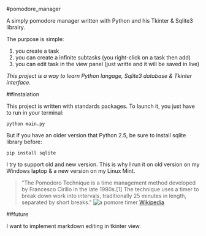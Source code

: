 #pomodore_manager


A simply pomodore manager written with Python and his Tkinter & Sqlite3 librairy.

The purpose is simple:
1. you create a task
2. you can create a infinite subtasks (you right-click on a task then add)
3. you can edit task in the view panel (just writte and it will be saved in live)

*This project is a way to learn Python langage, Sqlite3 database & Tkinter interface.*



##Instalation

This project is written with standards packages. To launch it, you just have to run in your terminal:

    python main.py

But if you have an older version that Python 2.5, be sure to install sqlite library before:

    pip install sqlite

I try to support old and new version. This is why I run it on old version on my Windows laptop & a new version on my Linux Mint.




> "The Pomodoro Technique is a time management method developed by Francesco Cirillo in the late 1980s.[1] The technique uses a timer to break down work into intervals, traditionally 25 minutes in length, separated by short breaks." ![a pomore timer](https://fr.wikipedia.org/wiki/Technique_Pomodoro#/media/File:Il_pomodoro.jpg "A pomodore timer") [Wikipedia](https://en.wikipedia.org/wiki/Pomodoro_Technique)


##future

I want to implement markdown editing in tkinter view.